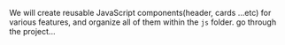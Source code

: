 We will create reusable JavaScript components(header, cards ...etc) for various features, and organize all of them within the `js` folder.
go through the project...